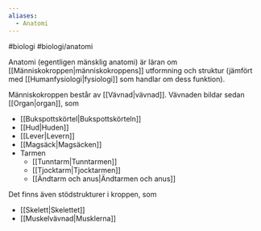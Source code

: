 ```yaml
---
aliases:
  - Anatomi
---
```

#biologi #biologi/anatomi 

Anatomi (egentligen mänsklig anatomi) är läran om [[Människokroppen|människokroppens]] utformning och struktur (jämfört med [[Humanfysiologi|fysiologi]] som handlar om dess funktion).

Människokroppen består av [[Vävnad|vävnad]]. Vävnaden bildar sedan [[Organ|organ]], som
- [[Bukspottskörtel|Bukspottskörteln]]
- [[Hud|Huden]]
- [[Lever|Levern]]
- [[Magsäck|Magsäcken]]
- Tarmen
	- [[Tunntarm|Tunntarmen]]
	- [[Tjocktarm|Tjocktarmen]]
	- [[Ändtarm och anus|Ändtarmen och anus]]

Det finns även stödstrukturer i kroppen, som
- [[Skelett|Skelettet]]
- [[Muskelvävnad|Musklerna]]
